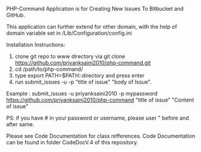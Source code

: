PHP-Command Application is for Creating New Issues To Bitbucket and GitHub.

This application can further extend for other domain, with the help of domain 
variable set in /Lib/Configuration/config.ini

Installation Instructions:

1. clone git repo to www directory via git clone https://github.com/priyanksaini2010/php-command.git
2. cd /path/to/php-command/
3. type export PATH=$PATH::directory and press enter
4. run submit_issues -u <username> -p  <password>  <url of repository> "title of issue" "body of Issue".

Example : submit_issues -u priyanksaini2010 -p mypassword https://github.com/priyanksaini2010/php-command "title of issue" "Content of issue"

PS: if you have # in your password or username, please user " before and after same.


Please see Code Documentation for class refferences.
Code Documentation can be found in folder CodeDocV.4 of this repository.


